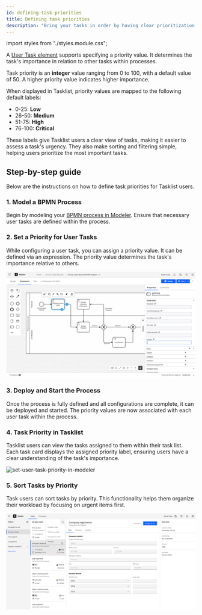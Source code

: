 ```yaml
---
id: defining-task-priorities
title: Defining task priorities
description: "Bring your tasks in order by having clear prioritization."
---
```


import styles from "./styles.module.css";

A [User Task element](/components/modeler/bpmn/user-tasks/user-tasks.md) supports specifying a priority value. It determines the task's importance in relation to other tasks within processes.

Task priority is an **integer** value ranging from 0 to 100, with a default value of 50. A higher priority value indicates higher importance.

When displayed in Tasklist, priority values are mapped to the following default labels:

- 0-25: **Low**
- 26-50: **Medium**
- 51-75: **High**
- 76-100: **Critical**

These labels give Tasklist users a clear view of tasks, making it easier to assess a task's urgency. They also make sorting and filtering simple, helping users prioritize the most important tasks.

## Step-by-step guide

Below are the instructions on how to define task priorities for Tasklist users.

### 1. Model a BPMN Process

Begin by modeling your [BPMN process in Modeler](/guides/automating-a-process-using-bpmn.md). Ensure that necessary user tasks are defined within the process.

### 2. Set a Priority for User Tasks

While configuring a user task, you can assign a priority value. It can be defined via an expression.
The priority value determines the task's importance relative to others.

![set-user-task-priority-in-modeler](img/modeler-user-task-priority.jpg)

### 3. Deploy and Start the Process

Once the process is fully defined and all configurations are complete, it can be deployed and started. The priority values are now associated with each user task within the process.

### 4. Task Priority in Tasklist

Tasklist users can view the tasks assigned to them within their task list. Each task card displays the assigned priority label, ensuring users have a clear understanding of the task's importance.

![set-user-task-priority-in-modeler](img/tasklist–tasks-with-priority.jpg)

### 5. Sort Tasks by Priority

Task users can sort tasks by priority. This functionality helps them organize their workload by focusing on urgent items first.

![set-user-task-priority-in-modeler](img/tasklist-tasks-with-priority-sorting.jpg)
